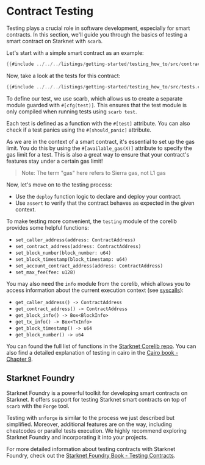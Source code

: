 # Contract Testing

Testing plays a crucial role in software development, especially for smart contracts. In this section, we'll guide you through the basics of testing a smart contract on Starknet with `scarb`.

Let's start with a simple smart contract as an example:
```rust
{{#include ../../../listings/getting-started/testing_how_to/src/contract.cairo}}
```

Now, take a look at the tests for this contract:
```rust
{{#include ../../../listings/getting-started/testing_how_to/src/tests.cairo}}
```

To define our test, we use scarb, which allows us to create a separate module guarded with `#[cfg(test)]`. This ensures that the test module is only compiled when running tests using `scarb test`.

Each test is defined as a function with the `#[test]` attribute. You can also check if a test panics using the `#[should_panic]` attribute.

As we are in the context of a smart contract, it's essential to set up the gas limit. You do this by using the `#[available_gas(X)]` attribute to specify the gas limit for a test. This is also a great way to ensure that your contract's features stay under a certain gas limit!

> Note: The term "gas" here refers to Sierra gas, not L1 gas

Now, let's move on to the testing process:
- Use the `deploy` function logic to declare and deploy your contract.
- Use `assert` to verify that the contract behaves as expected in the given context.

To make testing more convenient, the `testing` module of the corelib provides some helpful functions:
- `set_caller_address(address: ContractAddress)`
- `set_contract_address(address: ContractAddress)`
- `set_block_number(block_number: u64)`
- `set_block_timestamp(block_timestamp: u64)`
- `set_account_contract_address(address: ContractAddress)`
- `set_max_fee(fee: u128)`

You may also need the `info` module from the corelib, which allows you to access information about the current execution context (see [syscalls](../basics/syscalls.md)):
- `get_caller_address() -> ContractAddress`
- `get_contract_address() -> ContractAddress`
- `get_block_info() -> Box<BlockInfo>`
- `get_tx_info() -> Box<TxInfo>`
- `get_block_timestamp() -> u64`
- `get_block_number() -> u64`

You can found the full list of functions in the [Starknet Corelib repo](https://github.com/starkware-libs/cairo/tree/main/corelib/src/starknet).
You can also find a detailed explanation of testing in cairo in the [Cairo book - Chapter 9](https://book.cairo-lang.org/ch09-01-how-to-write-tests.html).

<!-- Todo: add testing events, see "events::counter.cairo::test_events" -->

## Starknet Foundry

<!-- TODO update this when Starknet Foundry is more mature. -->

Starknet Foundry is a powerful toolkit for developing smart contracts on Starknet. It offers support for testing Starknet smart contracts on top of `scarb` with the `Forge` tool.

Testing with `snforge` is similar to the process we just described but simplified. Moreover, additional features are on the way, including cheatcodes or parallel tests execution. We highly recommend exploring Starknet Foundry and incorporating it into your projects.

For more detailed information about testing contracts with Starknet Foundry, check out the [Starknet Foundry Book - Testing Contracts](https://foundry-rs.github.io/starknet-foundry/testing/contracts.html).
